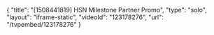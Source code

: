 {
    "title": "[1508441819] HSN Milestone Partner Promo",
    "type": "solo",
    "layout": "iframe-static",
    "videoId": "123178276",
    "url": "\/tvpembed\/123178276"
}